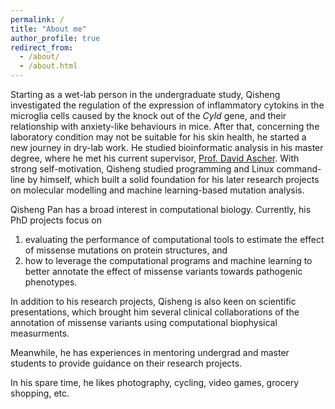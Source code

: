 ```yaml
---
permalink: /
title: "About me"
author_profile: true
redirect_from: 
  - /about/
  - /about.html
---
```


Starting as a wet-lab person in the undergraduate study, Qisheng investigated the regulation of the expression of inflammatory cytokins in the microglia cells caused by the knock out of the *Cyld* gene, and their relationship with anxiety-like behaviours in mice. After that, concerning the laboratory condition may not be suitable for his skin health, he started a new journey in dry-lab work. He studied bioinformatic analysis in his master degree, where he met his current supervisor, <a href="https://researchers.uq.edu.au/researcher/33027" target="_blank">Prof. David Ascher</a>. With strong self-motivation, Qisheng studied programming and Linux command-line by himself, which built a solid foundation for his later research projects on molecular modelling and machine learning-based mutation analysis.

Qisheng Pan has a broad interest in computational biology. Currently, his PhD projects focus on 
1. evaluating the performance of computational tools to estimate the effect of missense mutations on protein structures, and 
2. how to leverage the computational programs and machine learning to better annotate the effect of missense variants towards pathogenic phenotypes. 

In addition to his research projects, Qisheng is also keen on scientific presentations, which brought him several clinical collaborations of the annotation of missense variants using computational biophysical measurments. 

Meanwhile, he has experiences in mentoring undergrad and master students to provide guidance on their research projects. 

In his spare time, he likes photography, cycling, video games, grocery shopping, etc. 

